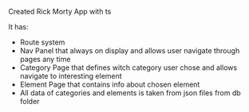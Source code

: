 Created Rick Morty App with ts

It has:

- Route system
- Nav Panel that always on display and allows user navigate through pages any time
- Category Page that defines witch category user chose and allows navigate to interesting
  element
- Element Page that contains info about chosen element
- All data of categories and elements is taken from json files from db folder
